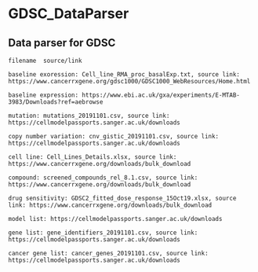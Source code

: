 # GDSC_DataParser

## Data parser for GDSC

    filename  source/link
    
    baseline exoression: Cell_line_RMA_proc_basalExp.txt, source link: https://www.cancerrxgene.org/gdsc1000/GDSC1000_WebResources/Home.html
    
    baseline expression: https://www.ebi.ac.uk/gxa/experiments/E-MTAB-3983/Downloads?ref=aebrowse
    
    mutation: mutations_20191101.csv, source link: https://cellmodelpassports.sanger.ac.uk/downloads
    
    copy number variation: cnv_gistic_20191101.csv, source link: https://cellmodelpassports.sanger.ac.uk/downloads
    
    cell line: Cell_Lines_Details.xlsx, source link: https://www.cancerrxgene.org/downloads/bulk_download
    
    compound: screened_compounds_rel_8.1.csv, source link: https://www.cancerrxgene.org/downloads/bulk_download
    
    drug sensitivity: GDSC2_fitted_dose_response_15Oct19.xlsx, source link: https://www.cancerrxgene.org/downloads/bulk_download
    
    model list: https://cellmodelpassports.sanger.ac.uk/downloads
    
    gene list: gene_identifiers_20191101.csv, source link: https://cellmodelpassports.sanger.ac.uk/downloads
    
    cancer gene list: cancer_genes_20191101.csv, source link: https://cellmodelpassports.sanger.ac.uk/downloads

